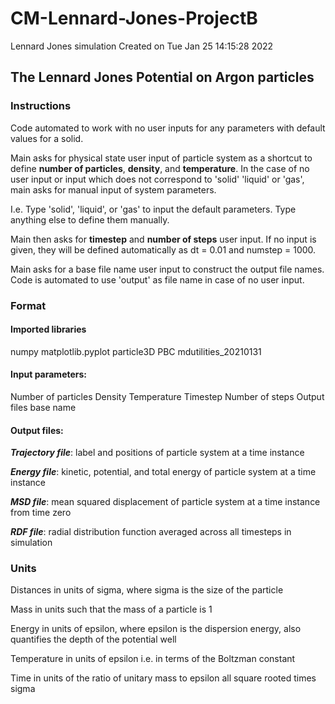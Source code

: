# CM-Lennard-Jones-ProjectB
Lennard Jones simulation
Created on Tue Jan 25 14:15:28 2022

## The Lennard Jones Potential on Argon particles 

### Instructions

Code automated to work with no user inputs for any
parameters with default values for a solid.

Main asks for physical state user input of
particle system as a shortcut to define **number
of particles**, **density**, and **temperature**.
In the case of no user input or input which
does not correspond to 'solid' 'liquid' or 'gas',
main asks for manual input of system parameters.

I.e. Type 'solid', 'liquid', or 'gas' to input the
default parameters. Type anything else to define
them manually.

Main then asks for **timestep** and **number of steps**
user input. If no input is given, they will be defined
automatically as dt = 0.01 and numstep = 1000.

Main asks for a base file name user input to construct
the output file names. Code is automated to use 'output'
as file name in case of no user input.

### Format

#### Imported libraries
numpy
matplotlib.pyplot
particle3D
PBC
mdutilities_20210131

#### Input parameters:
Number of particles
Density
Temperature
Timestep
Number of steps
Output files base name

#### Output files:
***Trajectory file***: label and positions of
particle system at a time instance

***Energy file***: kinetic, potential, and
total energy of particle system at a time instance

***MSD file***: mean squared displacement of
particle system at a time instance from time zero

***RDF file***: radial distribution function
averaged across all timesteps in simulation

### Units

Distances in units of sigma, where sigma is
the size of the particle

Mass in units such that the mass of a particle is 1

Energy in units of epsilon, where epsilon
is the dispersion energy, also quantifies
the depth of the potential well

Temperature in units of epsilon i.e. in terms of
the Boltzman constant

Time in units of the ratio of unitary mass
to epsilon all square rooted times sigma